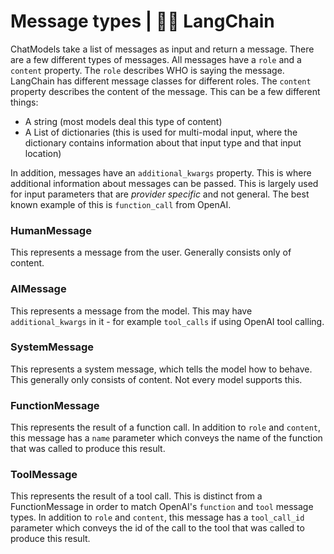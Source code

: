 # Message types | 🦜️🔗 LangChain
ChatModels take a list of messages as input and return a message. There are a few different types of messages. All messages have a `role` and a `content` property. The `role` describes WHO is saying the message. LangChain has different message classes for different roles. The `content` property describes the content of the message. This can be a few different things:

*   A string (most models deal this type of content)
*   A List of dictionaries (this is used for multi-modal input, where the dictionary contains information about that input type and that input location)

In addition, messages have an `additional_kwargs` property. This is where additional information about messages can be passed. This is largely used for input parameters that are _provider specific_ and not general. The best known example of this is `function_call` from OpenAI.

### HumanMessage[​](#humanmessage "Direct link to HumanMessage")

This represents a message from the user. Generally consists only of content.

### AIMessage[​](#aimessage "Direct link to AIMessage")

This represents a message from the model. This may have `additional_kwargs` in it - for example `tool_calls` if using OpenAI tool calling.

### SystemMessage[​](#systemmessage "Direct link to SystemMessage")

This represents a system message, which tells the model how to behave. This generally only consists of content. Not every model supports this.

### FunctionMessage[​](#functionmessage "Direct link to FunctionMessage")

This represents the result of a function call. In addition to `role` and `content`, this message has a `name` parameter which conveys the name of the function that was called to produce this result.

### ToolMessage[​](#toolmessage "Direct link to ToolMessage")

This represents the result of a tool call. This is distinct from a FunctionMessage in order to match OpenAI's `function` and `tool` message types. In addition to `role` and `content`, this message has a `tool_call_id` parameter which conveys the id of the call to the tool that was called to produce this result.